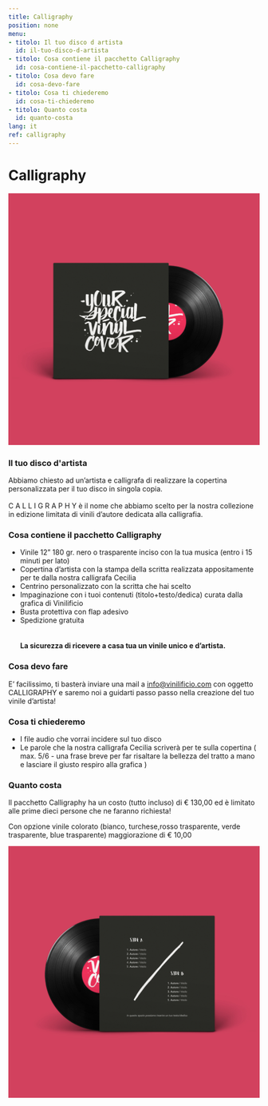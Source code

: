 ```yaml
---
title: Calligraphy
position: none
menu:
- titolo: Il tuo disco d artista
  id: il-tuo-disco-d-artista
- titolo: Cosa contiene il pacchetto Calligraphy
  id: cosa-contiene-il-pacchetto-calligraphy
- titolo: Cosa devo fare
  id: cosa-devo-fare
- titolo: Cosa ti chiederemo
  id: cosa-ti-chiederemo
- titolo: Quanto costa
  id: quanto-costa
lang: it
ref: calligraphy
---
```


# Calligraphy
![calligraphy](/img/CAROSELLO_1.jpg)


### Il tuo disco d'artista

Abbiamo chiesto ad un’artista e calligrafa di realizzare la copertina personalizzata per il tuo disco in singola copia.
<br><br>
C A L L I G R A P H Y è il nome che abbiamo scelto per la nostra collezione in edizione limitata di vinili d’autore dedicata alla calligrafia.


### Cosa contiene il pacchetto Calligraphy

* Vinile 12” 180 gr. nero o trasparente inciso con la tua musica (entro i 15 minuti per lato)
* Copertina d’artista con la stampa della scritta realizzata appositamente per te dalla nostra calligrafa Cecilia
* Centrino personalizzato con la scritta che hai scelto
* Impaginazione con i tuoi contenuti (titolo+testo/dedica) curata dalla grafica di Vinilificio
* Busta protettiva con flap adesivo
* Spedizione gratuita
<br><br>  
<b>La sicurezza di ricevere a casa tua un vinile unico e d’artista.</b>

### Cosa devo fare

E’ facilissimo, ti basterà inviare una mail a <a href="mailto:info@vinilificio.com"> info@vinilificio.com</a> con oggetto CALLIGRAPHY e saremo noi a guidarti passo passo nella creazione del tuo vinile d’artista!


### Cosa ti chiederemo

* I file audio che vorrai incidere sul tuo disco
* Le parole che la nostra calligrafa Cecilia scriverà per te sulla copertina ( max. 5/6 - una frase breve per far risaltare la bellezza del tratto a mano e lasciare il giusto respiro alla grafica )

### Quanto costa

Il pacchetto Calligraphy ha un costo (tutto incluso) di € 130,00 ed è limitato alle prime dieci persone che ne faranno richiesta! 


Con opzione vinile colorato (bianco, turchese,rosso trasparente, verde trasparente, blue trasparente) maggiorazione di € 10,00

![calligraphy](/img/CAROSELLO_4.jpg)
